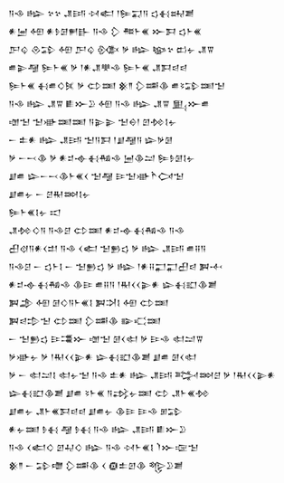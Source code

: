 <div class='block'>
<div class='line'>𒀀𒈾 𒈗 𒆳𒆳 𒂗𒅀 𒀴𒅗 𒁹𒌉𒍑𒀀 𒌓𒈬𒊻𒋢</div>
<div class='line'>𒀭𒅁 𒅇 𒀭𒊩𒌆𒂍𒃲 𒀀𒈾 𒁷 𒍣𒈨𒌍 𒁍𒁕 𒌓𒈨𒌍</div>
<div class='line'>𒂅𒌒 𒊮𒁉 𒅇 𒂅𒌒 𒍜 𒃻 𒈗 𒆧𒆳 𒆗𒉡 𒂗𒐊</div>
<div class='line'>𒌑𒉌𒆷 𒌉𒈨𒌍 𒃻 𒁹𒀭𒂗𒋧𒈾 𒌉𒈨𒌍 𒂗𒁕𒁀𒁀</div>
<div class='line'>𒌉𒈨𒌍 𒈬𒌑𒄭𒍮 𒃻 𒌌𒌅 𒆜𒈫 𒁷𒌁𒆠 𒌑𒂟𒁉𒌅𒈠</div>
<div class='line'>𒀀𒈾 𒈗 𒂗𒐊 𒀾𒁍𒊒 𒅇 𒀀𒈾 𒈗 𒂗𒐊 𒅅𒁍𒌑</div>
<div class='line'>𒌝𒈠 𒈠𒀝𒌅𒌅 𒀀𒉌𒉌 𒈠𒀪𒁹 𒇻𒁵𒋙𒉡</div>
<div class='line'>𒀸 𒉺𒀭 𒈗 𒂗𒅀 𒈠𒀀𒁕 𒁹𒋗𒆷𒀀 𒇽𒃻𒌆</div>
<div class='line'>𒃻 𒀸𒁁𒆠 𒃻 𒀭𒄑𒉢𒈬𒄀𒈾 𒅁𒆠𒁺 𒌉𒊩𒌆𒋙𒉡</div>
<div class='line'>𒋗𒌑 𒇽𒀸𒁁𒆠𒈨𒌍𒌋 𒈠𒆷 𒄿𒈠𒀝𒋻𒉏𒈠</div>
<div class='line'>𒋗𒌑𒉡 𒀸 𒆪𒊑𒇷𒋙𒉡</div>
<div class='line'>𒌉𒈨𒌍𒋙𒉡 𒀊</div>
<div class='line'>𒂗𒁵𒄭𒀀 𒀀𒈾𒆪 𒌌𒌅 𒀭𒄑𒉢𒈬𒄀𒈾 𒀀𒈾</div>
<div class='line'>𒌷𒋼𒀀𒀭𒌋𒄥 𒀀𒈾 𒌋𒅗 𒈠𒁖𒌓 𒃻 𒈗 𒂗𒅀 𒌑𒍝𒀀</div>
<div class='line'>𒀀𒈾𒆪 𒀸 𒌓𒈨𒋙 𒀸 𒈠𒁖𒌓 𒃻 𒈗 𒁹𒀭𒍝𒂷𒂷𒌷𒁀 𒀉𒋾</div>
<div class='line'>𒀭𒄑𒉢𒈬𒄀𒈾 𒆠𒄿 𒌑𒍝𒀀 𒁹𒊑𒌋𒌋𒉌𒀭 𒇽𒈬𒊬𒆠𒋢</div>
<div class='line'>𒀉𒂁 𒅇 𒌆𒄭𒀀𒈨𒌍𒋙 𒀉𒋫𒋙 𒅇 𒌌𒌅</div>
<div class='line'>𒀉𒁀𒄠𒈠 𒌌𒌅 𒁷𒌁𒆠 𒅔𒄣𒌅</div>
<div class='line'>𒀸 𒈠𒁖𒌓 𒄿𒃮𒁍 𒌝𒈠 𒌆𒌋𒊕 𒃻 𒄿𒈾 𒊕𒁺𒐊</div>
<div class='line'>𒃻𒀝𒉡 𒃻 𒁹𒊑𒌋𒌋𒉌𒀭 𒇽𒈬𒊬𒆠𒋢 𒋗𒌑 𒌆𒌋𒊕</div>
<div class='line'>𒃻 𒀸 𒊕𒁺𒋙 𒊕𒉡𒈠 𒀀𒈾 𒉺𒀭 𒈗 𒂗𒅀 𒅋𒇷𒆪 𒃻 𒁹𒊑𒌋𒌋𒉌𒀭</div>
<div class='line'>𒇽𒈬𒊬𒆠𒋢 𒋗𒌑 𒂟𒈨𒌍 𒀀𒃶𒉡𒌅 𒌌 𒂗𒈨𒌍𒁵</div>
<div class='line'>𒋗𒌑𒉡 𒂗𒈨𒌍𒁕𒁀𒁀 𒋗𒌑𒉡 𒆠𒄿 𒄿𒈾 𒁳𒁉</div>
<div class='line'>𒀭𒉡𒌅 𒊩𒈬 𒆷 𒊩𒈬 𒀀𒈾 𒈗 𒂗𒅀 𒀾𒁍𒊒</div>
<div class='line'>𒀀𒈾 𒌋𒅗𒄭 𒇻𒄷𒄭 𒈗 𒀀𒈾 𒀴𒈨𒌍𒋙 𒇺𒁍𒉘𒈠</div>
<div class='line'>𒆜𒈫 𒀸 𒁉𒈩 𒁷𒌁𒆠 𒌋 𒁈𒉺𒇻𒆠 𒈜𒊒𒋢</div>
</div>